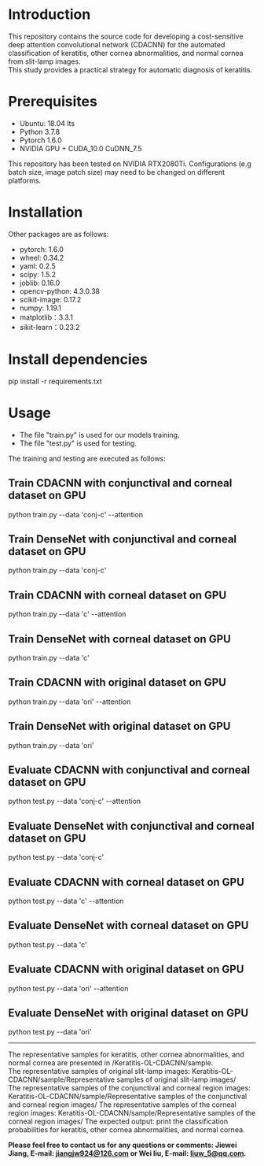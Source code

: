 # Introduction
This repository contains the source code for developing a cost-sensitive deep attention convolutional network (CDACNN) for the automated classification of keratitis, other cornea abnormalities, and normal cornea from slit-lamp images.  
This study provides a practical strategy for automatic diagnosis of keratitis.

# Prerequisites
* Ubuntu: 18.04 lts
* Python 3.7.8
* Pytorch 1.6.0
* NVIDIA GPU + CUDA_10.0 CuDNN_7.5

This repository has been tested on NVIDIA RTX2080Ti. Configurations (e.g batch size, image patch size) may need to be changed on different platforms.

# Installation
Other packages are as follows:
* pytorch: 1.6.0 
* wheel:  0.34.2
* yaml:   0.2.5
* scipy:  1.5.2
* joblib: 0.16.0
* opencv-python: 4.3.0.38
* scikit-image: 0.17.2
* numpy: 1.19.1
* matplotlib：3.3.1
* sikit-learn：0.23.2
# Install dependencies
pip install -r requirements.txt
# Usage
* The file "train.py" is used for our models training.
* The file "test.py"  is used for testing.

The training and testing are executed as follows:

## Train CDACNN with conjunctival and corneal dataset on GPU
python train.py --data 'conj-c' --attention 

## Train DenseNet with conjunctival and corneal dataset on GPU
python train.py --data 'conj-c' 

## Train CDACNN with corneal dataset on GPU
python train.py --data 'c' --attention 

## Train DenseNet with corneal dataset on GPU
python train.py --data 'c'

## Train CDACNN with original dataset on GPU
python train.py --data 'ori' --attention 

## Train DenseNet with original dataset on GPU
python train.py --data 'ori'

## Evaluate CDACNN with conjunctival and corneal dataset on GPU
python test.py --data 'conj-c' --attention

## Evaluate DenseNet with conjunctival and corneal dataset on GPU
python test.py --data 'conj-c' 

## Evaluate CDACNN with corneal dataset on GPU
python test.py --data 'c' --attention

## Evaluate DenseNet with corneal dataset on GPU
python test.py --data 'c' 

## Evaluate CDACNN with original dataset on GPU
python test.py --data 'ori' --attention

## Evaluate DenseNet with original dataset on GPU
python test.py --data 'ori'
***

The representative samples for keratitis, other cornea abnormalities, and normal cornea are presented in /Keratitis-OL-CDACNN/sample.  
The representative samples of original slit-lamp images: Keratitis-OL-CDACNN/sample/Representative samples of original slit-lamp images/  
The representative samples of the conjunctival and corneal region images: Keratitis-OL-CDACNN/sample/Representative samples of the conjunctival and corneal region images/ 
The representative samples of  the corneal region images: Keratitis-OL-CDACNN/sample/Representative samples of the corneal region images/
The expected output: print the classification probabilities for keratitis, other cornea abnormalities, and normal cornea.

**Please feel free to contact us for any questions or comments: Jiewei Jiang, E-mail: jiangjw924@126.com or Wei liu, E-mail: liuw_5@qq.com.**
